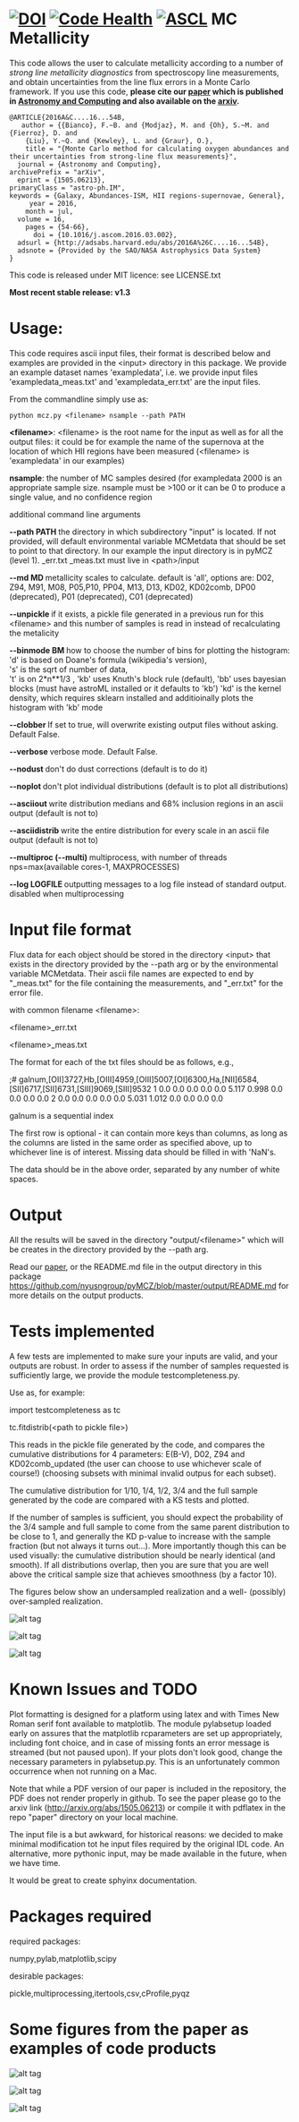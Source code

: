 [![DOI](https://zenodo.org/badge/doi/10.5281/zenodo.17880.svg)](http://dx.doi.org/10.5281/zenodo.17880) 
[![Code Health](https://landscape.io/github/fedhere/pyMCZ/master/landscape.svg?style=flat)](https://landscape.io/github/fedhere/pyMCZ/master)
[![ASCL](ascl-1505.025-blue.png)](http://ascl.net/1505.025)
MC Metallicity
====================

This code allows the user to calculate metallicity according to a number of <i> strong line metallicity diagnostics </i> from spectroscopy line measurements, and obtain uncertainties from the line flux errors in a Monte Carlo framework. If you use this code, <b> please cite our [paper](http://www.sciencedirect.com/science/article/pii/S2213133716300178) which is published in [Astronomy and Computing](http://www.journals.elsevier.com/astronomy-and-computing/) and also available on the [arxiv](http://arxiv.org/abs/1505.06213).</b>

    @ARTICLE{2016A&C....16...54B,
       author = {{Bianco}, F.~B. and {Modjaz}, M. and {Oh}, S.~M. and {Fierroz}, D. and 
	    {Liu}, Y.~Q. and {Kewley}, L. and {Graur}, O.},
        title = "{Monte Carlo method for calculating oxygen abundances and their uncertainties from strong-line flux measurements}",
      journal = {Astronomy and Computing},
    archivePrefix = "arXiv",
      eprint = {1505.06213},
    primaryClass = "astro-ph.IM",
    keywords = {Galaxy, Abundances-ISM, HII regions-supernovae, General},
         year = 2016,
        month = jul,
      volume = 16,
        pages = {54-66},
          doi = {10.1016/j.ascom.2016.03.002},
      adsurl = {http://adsabs.harvard.edu/abs/2016A%26C....16...54B},
      adsnote = {Provided by the SAO/NASA Astrophysics Data System}
    }



This code is released under MIT licence: see LICENSE.txt

<b>Most recent stable release: v1.3</b>


Usage:
====================
This code requires ascii input files, their format is described below and examples are provided in the \<input\> directory in this package.  We provide an example dataset names 'exampledata', i.e. we provide input files 'exampledata_meas.txt' and 'exampledata_err.txt' are the input files. 

From the commandline simply use as:
```
python mcz.py <filename> nsample --path PATH 
```
<b>\<filename\></b>: \<filename\> is the root name for the input as well as for all the output files: it could be for example the name of the supernova at the location of which HII regions have been measured (\<filename\> is 'exampledata' in our examples)

<b>nsample</b>: the number of MC samples desired (for exampledata 2000 is an appropriate sample size. 
                       nsample must be >100 or it can be 0 to produce a single value, and no confidence region 

additional command line arguments

 <b> --path PATH  </b>         the directory in which subdirectory "input" is located. If not provided, will default
                        environmental variable MCMetdata that should be set to point to that directory. 
                        In our example the input directory is in pyMCZ (level 1).
                        _err.txt _meas.txt must live in \<path\>/input
                        
 <b> --md MD      </b>         metallicity scales to calculate. default is 'all',
                        options are: D02, Z94, M91, M08, P05,P10, PP04, M13, D13, KD02,
                        KD02comb, DP00 (deprecated), P01 (deprecated), C01 (deprecated)
                        
<b>  --unpickle    </b>        if it exists, a pickle file generated in a previous run for this \<filename\> and this 
                        number of samples is read in instead of recalculating the metalicity

<b>  --binmode  BM  </b>         how to choose the number of bins for plotting the histogram:
                            'd' is based on Doane's formula (wikipedia's version),  
                            's' is the sqrt of number of data,        
                            't' is on 2*n**1/3 , 
                            'kb' uses Knuth's block rule (default), 
                            'bb' uses bayesian blocks (must have astroML installed or it defaults to 'kb')
                            'kd' is the kernel density, which requires sklearn installed and additioinally plots the                             histogram with 'kb' mode

<b>  --clobber   </b>          If set to true, will overwrite existing output files without asking. Default False.

<b>  --verbose   </b>          verbose mode. Default False.

<b>  --nodust    </b>          don't do dust corrections (default is to do it)

<b>  --noplot    </b>          don't plot individual distributions (default is to
                        plot all distributions)

<b>  --asciiout   </b>         write distribution medians and 68% inclusion regions in an ascii output (default is not
                        to)
                        
<b>  --asciidistrib  </b>       write the entire distribution for every scale in an ascii file output (default is not to)
                        
                        
<b>  --multiproc (--multi)  </b>         multiprocess, with number of threads nps=max(available cores-1, MAXPROCESSES)

<b>  --log LOGFILE  </b>       outputting messages to a log file instead of standard output. disabled when multiprocessing



Input file format
====================
Flux data for each object should be stored in the directory \<input\> that exists in the directory provided by the --path arg or by the environmental variable MCMetdata. Their ascii file names are expected to end by "\_meas.txt" for the file containing the measurements, and "\_err.txt" for the error file.

with common filename \<filename\>:

\<filename\>_err.txt

\<filename\>_meas.txt 

The format for each of the txt files should be as follows, e.g.,


;# galnum,[OII]3727,Hb,[OIII]4959,[OIII]5007,[OI]6300,Ha,[NII]6584,[SII]6717,[SII]6731,[SIII]9069,[SIII]9532
       1     0.0     0.0     0.0     0.0     0.0   5.117   0.998     0.0     0.0     0.0     0.0
       2     0.0     0.0     0.0     0.0     0.0   5.031   1.012     0.0     0.0     0.0     0.0
       
       
galnum is a sequential index


The first row is optional - it can contain more keys than columns, as long as the columns are listed in the same order as specified above, up to whichever line is of interest. Missing data should be filled in with 'NaN's.

The data should be in the above order, separated by any number of white spaces.


Output
====================
All the results will be saved in the directory "output/\<filename\>" which will be creates in the directory provided by the --path arg.

Read our [paper](http://www.sciencedirect.com/science/article/pii/S2213133716300178), or the README.md file in the output directory in this package https://github.com/nyusngroup/pyMCZ/blob/master/output/README.md for more details on the output products.


Tests implemented
====================

A few tests are implemented to make sure your inputs are valid, and your outputs are robust. 
In order to assess if the number of samples requested is sufficiently large, we provide the module testcompleteness.py. 

Use as, for example: 

import testcompleteness as tc

tc.fitdistrib(\<path to pickle file\>)


This reads in the pickle file generated by the code, and compares the cumulative distributions for 4 parameters: E(B-V), D02, Z94 and KD02comb_updated (the user can choose to use whichever scale of course!) (choosing subsets with minimal invalid outpus for each subset).  

The cumulative distribution for 1/10, 1/4, 1/2, 3/4 and the full sample generated by the code are compared with a KS tests and plotted. 

If the number of samples is sufficient, you should expect the probability of the 3/4 sample and full sample to come from the same parent distribution to be close to 1, and generally the KD p-value to increase with the sample fraction (but not always it turns out...). More importantly though this can be used visually: the cumulative distribution should be nearly identical (and smooth). If all distributions overlap, then you are sure that you are well above the critical sample size that achieves smoothness (by a factor 10).

The figures below show an undersampled realization and a well- (possibly) over-sampled realization.




![alt tag](https://github.com/nyusngroup/pyMCZ/blob/master/figures/exampledata_n200_testcomplete.png)


![alt tag](https://github.com/nyusngroup/pyMCZ/blob/master/figures/exampledata_n2000_testcomplete.png)


![alt tag](https://github.com/nyusngroup/pyMCZ/blob/master/figures/exampledata_n20000_testcomplete.png)


 
Known Issues and TODO
====================


Plot formatting is designed for a platform using latex and with Times New Roman serif font available to matplotlib. The module pylabsetup loaded early on assures that the matplotlib rcparameters are set up appropriately, including font choice, and in case of missing fonts an error message is streamed (but not paused upon). If your plots don't look good, change the necessary parameters in pylabsetup.py. This is an unfortunately common occurrence when not running on a Mac.


Note that while a PDF version of our paper is included in the repository, the PDF does not render properly in github. To see the paper please go to the arxiv link (http://arxiv.org/abs/1505.06213) or compile it with pdflatex in the repo "paper" directory on your local machine.

The input file is a but awkward, for historical reasons: we decided to make minimal modification tot he input files required by the original IDL code. An alternative, more pythonic input, may be made available in the future, when we have time.

It would be great to create sphyinx documentation.


Packages required
====================
required packages:

numpy,pylab,matplotlib,scipy

desirable packages:

pickle,multiprocessing,itertools,csv,cProfile,pyqz


Some figures from the paper as examples of code products
===================


![alt tag](https://github.com/nyusngroup/pyMCZ/blob/master/figures/pyMCZ_KD02distrib.png)


![alt tag](https://github.com/nyusngroup/pyMCZ/blob/master/figures/pyMCZ_KD02distrib_KDE.png)


![alt tag](https://github.com/nyusngroup/pyMCZ/blob/master/figures/pyMCZ_boxplot.png)

